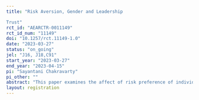 ```yaml
---
title: "Risk Aversion, Gender and Leadership
Trust"
rct_id: "AEARCTR-0011149"
rct_id_num: "11149"
doi: "10.1257/rct.11149-1.0"
date: "2023-03-27"
status: "on_going"
jel: "J16, J18,C91"
start_year: "2023-03-27"
end_year: "2023-04-15"
pi: "Sayantani Chakravarty"
pi_other: ""
abstract: "This paper examines the affect of risk preference of individuals on trust in leadership, mediated by perceptions of leadership traits demonstrated in a leader´s speech, given gender stereotypes."
layout: registration
---
```


